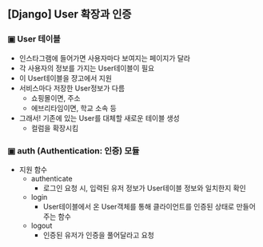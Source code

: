 ## [Django] User 확장과 인증



### ▣ User 테이블

* 인스타그램에 들어가면 사용자마다 보여지는 페이지가 달라
* 각 사용자의 정보를 가지는 User테이블이 필요
* 이 User테이블을 쟝고에서 지원
* 서비스마다 저장한 User정보가 다름
  * 쇼핑몰이면, 주소
  * 에브리타임이면, 학교 소속 등
* 그래서!  기존에 있는 User를 대체할 새로운 테이블 생성
  * 컬럼을 확장시킴



### ▣ auth (Authentication: 인증) 모듈

* 지원 함수
  * authenticate
    * 로그인 요청 시,  입력된 유저 정보가 User테이블 정보와 일치한지 확인
  * login
    * User테이블에서 온 User객체를 통해 클라이언트를 인증된 상태로 만들어주는 함수
  * logout
    * 인증된 유저가 인증을 풀어달라고 요청

